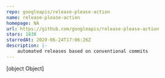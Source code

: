 ```yaml
---
repo: googleapis/release-please-action
name: release-please-action
homepage: NA
url: https://github.com/googleapis/release-please-action
stars: 1838
starredAt: 2020-06-24T17:06:26Z
description: |-
    automated releases based on conventional commits
---
```


[object Object]

